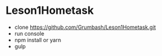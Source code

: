 # Leson1Hometask
- clone https://github.com/Grumbash/Leson1Hometask.git
- run console 
- npm install or yarn 
- gulp